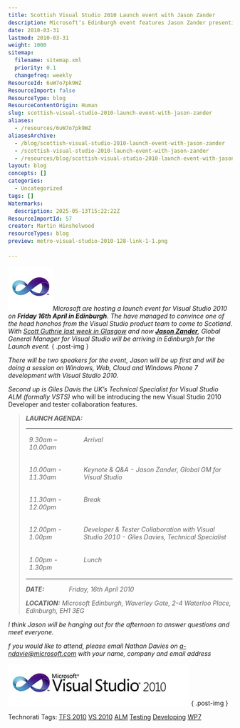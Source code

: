```yaml
---
title: Scottish Visual Studio 2010 Launch event with Jason Zander
description: Microsoft’s Edinburgh event features Jason Zander presenting Visual Studio 2010 updates, including Windows, Web, Cloud, and ALM tools for developers and testers.
date: 2010-03-31
lastmod: 2010-03-31
weight: 1000
sitemap:
  filename: sitemap.xml
  priority: 0.1
  changefreq: weekly
ResourceId: 6uW7o7pk9WZ
ResourceImport: false
ResourceType: blog
ResourceContentOrigin: Human
slug: scottish-visual-studio-2010-launch-event-with-jason-zander
aliases:
  - /resources/6uW7o7pk9WZ
aliasesArchive:
  - /blog/scottish-visual-studio-2010-launch-event-with-jason-zander
  - /scottish-visual-studio-2010-launch-event-with-jason-zander
  - /resources/blog/scottish-visual-studio-2010-launch-event-with-jason-zander
layout: blog
concepts: []
categories:
  - Uncategorized
tags: []
Watermarks:
  description: 2025-05-13T15:22:22Z
ResourceImportId: 57
creator: Martin Hinshelwood
resourceTypes: blog
preview: metro-visual-studio-2010-128-link-1-1.png

---
```

![image](images/ScottishVisualStudio2010Launcheventwith_125AE-image_-2-2.png)_Microsoft are hosting a launch event for Visual Studio 2010 on **Friday 16th April in Edinburgh**. The have managed to convince one of the head honchos from the Visual Studio product team to come to Scotland. With [Scott Guthrie last week in Glasgow](http://blog.hinshelwood.com/archive/2010/03/29/scott-guthrie-in-glasgow.aspx) and now [**Jason Zander**](http://blogs.msdn.com/jasonz/), Global General Manager for Visual Studio will be arriving in Edinburgh for the Launch event._
{ .post-img }

_There will be two speakers for the event, Jason will be up first and will be doing a session on Windows, Web, Cloud and Windows Phone 7 development with Visual Studio 2010._

_Second up is Giles Davis the UK’s Technical Specialist for Visual Studio ALM (formally VSTS)_ who will be introducing the new Visual Studio 2010 Developer and tester collaboration features.

> **_LAUNCH AGENDA:_**
>
> <table border="0" cellspacing="0" cellpadding="0"><tbody><tr><td valign="top" width="170"><p><i>9.30am – 10.00am</i></p></td><td valign="top" width="633"><p><i>Arrival</i></p></td></tr><tr><td valign="top" width="170"><p><i>10.00am - 11.30am</i></p></td><td valign="top" width="633"><p><i>Keynote &amp; Q&amp;A - Jason Zander, Global GM for Visual Studio</i></p></td></tr><tr><td valign="top" width="170"><p><i>11.30am - 12.00pm</i></p></td><td valign="top" width="633"><p><i>Break</i></p></td></tr><tr><td valign="top" width="170"><p><i>12.00pm - 1.00pm</i></p></td><td valign="top" width="633"><p><i>Developer &amp; Tester Collaboration with Visual Studio 2010 - Giles Davies, Technical Specialist</i></p></td></tr><tr><td valign="top" width="170"><p><i>1.00pm - 1.30pm</i></p></td><td valign="top" width="633"><p><i>Lunch</i></p></td></tr></tbody></table>
>
> **_DATE:_**              _Friday, 16th April 2010_
>
> **_LOCATION:_** _Microsoft Edinburgh, Waverley Gate, 2-4 Waterloo Place, Edinburgh, EH1 3EG_

_I think Jason will be hanging out for the afternoon to answer questions and meet everyone._

_f you would like to attend, please email Nathan Davies on [a-ndavie@microsoft.com](mailto:a-ndavie@microsoft.com) with your name, company and email address_

![image[4]](images/ScottishVisualStudio2010Launcheventwith_125AE-image4_-3-3.png)
{ .post-img }

Technorati Tags: [TFS 2010](http://technorati.com/tags/TFS+2010) [VS 2010](http://technorati.com/tags/VS+2010) [ALM](http://technorati.com/tags/ALM) [Testing](http://technorati.com/tags/Testing) [Developing](http://technorati.com/tags/Developing) [WP7](http://technorati.com/tags/WP7)
